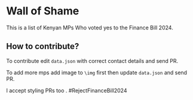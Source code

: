 # Wall of Shame

This is a list of Kenyan MPs Who voted yes to the Finance Bill 2024.


## How to contribute? 

To contribute edit `data.json` with correct contact details and send PR.

To add more mps add image to `\img` first then update `data.json` and send PR.


I accept styling PRs too .
#RejectFinanceBill2024